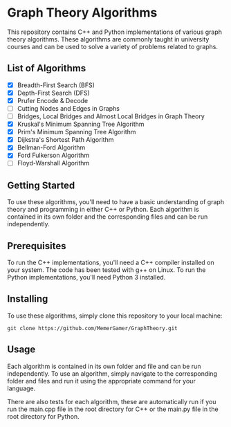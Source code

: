 # Graph Theory Algorithms

This repository contains C++ and Python implementations of various graph theory algorithms. These algorithms are commonly taught in university courses and can be used to solve a variety of problems related to graphs.

## List of Algorithms

- [x] Breadth-First Search (BFS)
- [x] Depth-First Search (DFS)
- [x] Prufer Encode & Decode
- [ ] Cutting Nodes and Edges in Graphs
- [ ] Bridges, Local Bridges and Almost Local Bridges in Graph Theory
- [x] Kruskal's Minimum Spanning Tree Algorithm
- [x] Prim's Minimum Spanning Tree Algorithm
- [x] Dijkstra's Shortest Path Algorithm
- [x] Bellman-Ford Algorithm
- [x] Ford Fulkerson Algorithm
- [ ] Floyd-Warshall Algorithm

## Getting Started

To use these algorithms, you'll need to have a basic understanding of graph theory and programming in either C++ or Python.
Each algorithm is contained in its own folder and the corresponding files and can be run independently.

## Prerequisites

To run the C++ implementations, you'll need a C++ compiler installed on your system. The code has been tested with g++ on Linux. To run the Python implementations, you'll need Python 3 installed.

## Installing

To use these algorithms, simply clone this repository to your local machine:

```console
git clone https://github.com/MemerGamer/GraphTheory.git
```

## Usage

Each algorithm is contained in its own folder and file and can be run independently.
To use an algorithm, simply navigate to the corresponding folder and files and run it using the appropriate command for your language.

There are also tests for each algorithm, these are automatically run if you run the main.cpp file in the root directory for C++ or the main.py file in the root directory for Python.
